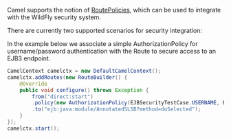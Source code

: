 Camel supports the notion of [RoutePolicies](http://camel.apache.org/routepolicy.html), which can be used to integrate with the WildFly security system.

There are currently two supported scenarios for security integration:



In the example below we associate a simple AuthorizationPolicy for username/password authentication with the Route to secure access to an EJB3 endpoint.

```java
CamelContext camelctx = new DefaultCamelContext();
camelctx.addRoutes(new RouteBuilder() {
    @Override
    public void configure() throws Exception {
        from("direct:start")
        .policy(new AuthorizationPolicy(EJBSecurityTestCase.USERNAME, EJBSecurityTestCase.PASSWORD))
        .to("ejb:java:module/AnnotatedSLSB?method=doSelected");
    }
});
camelctx.start();
```
